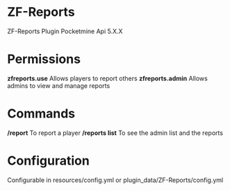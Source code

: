 # ZF-Reports
ZF-Reports Plugin Pocketmine Api 5.X.X
# Permissions

**zfreports.use**
Allows players to report others
**zfreports.admin**
Allows admins to view and manage reports

# Commands

**/report**
To report a player
**/reports list**
To see the admin list and the reports

# Configuration

Configurable in resources/config.yml or plugin_data/ZF-Reports/config.yml

